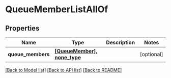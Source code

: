 # QueueMemberListAllOf

## Properties
Name | Type | Description | Notes
------------ | ------------- | ------------- | -------------
**queue_members** | [**[QueueMember], none_type**](QueueMember.md) |  | [optional] 

[[Back to Model list]](../README.md#documentation-for-models) [[Back to API list]](../README.md#documentation-for-api-endpoints) [[Back to README]](../README.md)


